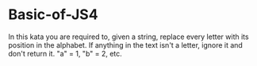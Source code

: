 # Basic-of-JS4
In this kata you are required to, given a string, replace every letter with its position in the alphabet.  If anything in the text isn't a letter, ignore it and don't return it.  "a" = 1, "b" = 2, etc.
